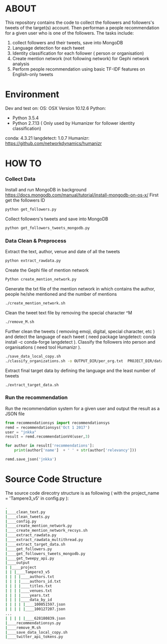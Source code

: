 # ABOUT
This repository contains the code to collect the followers and followers's tweets of the target(s) account. Then performan a people recommendation for a given user who is one of the followers.
The tasks include:
1. collect followers and their tweets, save into MongoDB
2. Language detection for each tweet
3. Identity classification for each follower ( person or organisation)
4. Create mention network (not following network) for Gephi network analysis
5. Perform people recommendation using basic TF-IDF features on English-only tweets

# Environment
Dev and test on:
OS: OSX Version 10.12.6
Python:
- Python 3.5.4
- Python 2.7.13 ( Only used by Humanizer for follower identity classification)

conda: 4.3.21
langdetect: 1.0.7
Humanizr: https://github.com/networkdynamics/humanizr

# HOW TO
### Collect Data
Install and run MongoDB in background
https://docs.mongodb.com/manual/tutorial/install-mongodb-on-os-x/
First get the followers ID
```python
python get_followers.py
```
Collect followers's tweets and save into MongoDB
```python
python get_followers_tweets_mongodb.py
```
### Data Clean & Preprocess 
Extract the text, author, venue and date of all the tweets
```sh
python extract_rawdata.py
```
Create the Gephi file of mention network
```sh
Python create_mention_network.py
```
Generate the txt file of the mention network in which contains the author, people he/she mentioned and the number of mentions
```sh
./create_mention_network.sh
```
Clean the tweet text file by removing the special character ^M
```sh
./remove_M.sh 
```
Further clean the tweets ( removing emoji, digital, special character, etc ) and detect the language of each tweet ( need package langdetect: conda install -c conda-forge langdetect ).
Classify the followers into person and organisations ( need tool Humanizr ).
```sh
./save_data_local_copy.sh
./classify_organizations.sh -o OUTPUT_DIR/per_org.txt  PROJECT_DIR/data_by_id/
```
Extract final target data by defining the language and the least number of tweets
```sh
./extract_target_data.sh
```
### Run the recommendation
Run the recommendation system for a given user and output the result as a JSON file

```python
from recommendationsys import recommendationsys
remd = recommendationsys('Oct 1 2017')
user = "jnkka"
result = remd.recommendationV4(user,3)

for author in result['recommendations']:
    print(author['name']  + ' ' + str(author['relevancy']))

remd.save_json('jnkka')
```

# Source Code Structure
The source code direcotry structure is as following ( with the project_name = 'Tampere3_v5' in config.py ):
```sh
.
|____clean_text.py
|____clean_tweets.py
|____config.py
|____create_mention_network.py
|____create_mention_network_recsys.sh
|____extract_rawdata.py
|____extract_rawdata_multithread.py
|____extract_target_data.sh
|____get_followers.py
|____get_followers_tweets_mongodb.py
|____get_tweepy_api.py
|____output
| |____project
| | |____Tampere3_v5
| | | |____authors.txt
| | | |____authors_id.txt
| | | |____titles.txt
| | | |____venues.txt
| | | |____years.txt
| | | |____data_by_id
| | | | |____100051597.json
| | | | |____100127207.json
...
| | | | |____628180839.json
|____recommendationsys.py
|____remove_M.sh
|____save_data_local_copy.sh
|____twitter_api_tokens.py
```
